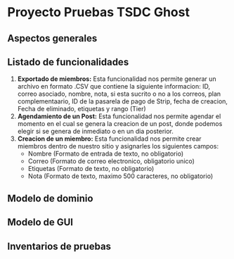 # Proyecto Pruebas TSDC Ghost

## Aspectos generales

## Listado de funcionalidades

1. **Exportado de miembros:** Esta funcionalidad nos permite generar un archivo en formato .CSV que contiene la siguiente informacion: ID, correo asociado, nombre, nota, si esta sucrito o no a los correos, plan complementaario, ID de la pasarela de pago de Strip, fecha de creacion, Fecha de eliminado, etiquetas y rango (Tier)
2. **Agendamiento de un Post:** Esta funcionalidad nos permite agendar el momento en el cual se genera la creacion de un post, donde podemos elegir si se genera de inmediato o en un dia posterior.
3. **Creacion de un miembro:** Esta funcionalidad nos permite crear miembros dentro de nuestro sitio y asignarles los siguientes campos:
    - Nombre (Formato de entrada de texto, no obligatorio)
    - Correo (Formato de correo electronico, obligatorio unico)
    - Etiquetas (Formato de texto, no obligatorio)
    - Nota (Formato de texto, maximo 500 caracteres, no obligatorio)


## Modelo de dominio

## Modelo de GUI

## Inventarios de pruebas
